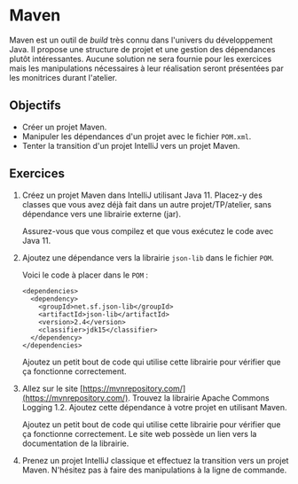 Maven
=====

Maven est un outil de _build_ très connu dans l'univers du développement Java.
Il propose une structure de projet et une gestion des dépendances plutôt
intéressantes. Aucune solution ne sera fournie pour les exercices mais les
manipulations nécessaires à leur réalisation seront présentées par les
monitrices durant l'atelier.

Objectifs
---------

* Créer un projet Maven.
* Manipuler les dépendances d'un projet avec le fichier `POM.xml`.
* Tenter la transition d'un projet IntelliJ vers un projet Maven.

Exercices
---------

1. Créez un projet Maven dans IntelliJ utilisant Java 11. Placez-y des classes que vous avez déjà
   fait dans un autre projet/TP/atelier, sans dépendance vers une librairie
   externe (jar).

   Assurez-vous que vous compilez et que vous exécutez le code avec Java 11.

2. Ajoutez une dépendance vers la librairie `json-lib` dans le fichier `POM`.

   Voici le code à placer dans le `POM` :
   ```
   <dependencies>
     <dependency>
       <groupId>net.sf.json-lib</groupId>
       <artifactId>json-lib</artifactId>
       <version>2.4</version>
       <classifier>jdk15</classifier>
     </dependency>
   </dependencies>
   ```

   Ajoutez un petit bout de code qui utilise cette librairie pour vérifier que
   ça fonctionne correctement.

3. Allez sur le site [https://mvnrepository.com/](https://mvnrepository.com/).
   Trouvez la librairie Apache Commons Logging 1.2. Ajoutez cette dépendance à
   votre projet en utilisant Maven.

   Ajoutez un petit bout de code qui utilise cette librairie pour vérifier que
   ça fonctionne correctement. Le site web possède un lien vers la documentation
   de la librairie.

4. Prenez un projet IntelliJ classique et effectuez la transition vers un projet
   Maven. N'hésitez pas à faire des manipulations à la ligne de commande.
